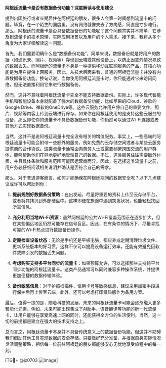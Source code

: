 **阿根廷流量卡是否有数据备份功能？深度解读与使用建议**

提到出国旅行或者长期居住在阿根廷的朋友，很多人会第一时间想到流量卡的问题。毕竟，在一个陌生的国度里，没有网络就像失去了方向感，简直是寸步难行。那么，阿根廷的流量卡是否具备数据备份的功能呢？这个问题其实并不简单，它涉及到流量卡的技术原理、实际应用场景以及用户的个人需求。接下来，我将从多个角度为大家详细解读这一问题。

首先，我们需要明确什么是“数据备份功能”。简单来说，数据备份就是将用户的数据（如通讯录、照片、视频等）存储到云端或其他设备上，以防止因意外情况导致的数据丢失。而阿根廷的流量卡本身是一种提供移动互联网服务的产品，其核心功能是为用户提供上网服务。因此，从技术层面来看，普通的阿根廷流量卡并没有内置数据备份功能。换句话说，当你使用阿根廷流量卡时，你只能通过它来访问网络，但无法直接利用它来进行数据备份。

然而，这并不意味着阿根廷流量卡完全不能支持数据备份。实际上，许多现代智能手机和智能设备本身就配备了强大的数据备份功能，比如苹果的iCloud、谷歌的Google Drive、微软的OneDrive等。这些云服务允许用户将自己的重要文件、照片、视频等内容上传到云端进行保存。如果你在阿根廷使用的是支持这些云服务的设备，那么即使你的流量卡不具备数据备份功能，你仍然可以通过Wi-Fi连接或者其他方式实现数据备份。

当然，这并不是说阿根廷流量卡完全没有相关的增值服务。事实上，一些高端的阿根廷流量卡可能会附带一些额外的服务，例如免费的云存储空间或者与某些云服务提供商的合作协议。这类流量卡通常面向商务人士或需要频繁跨国交流的用户群体，能够帮助他们在异地更好地管理自己的数据。不过，这类服务往往需要额外付费，并且具体条款和服务范围可能因运营商而异。因此，在选择这类流量卡之前，用户务必仔细阅读相关说明并确认是否符合自己的需求。

那么，对于普通游客而言，如何才能确保在阿根廷期间的数据安全呢？以下几点建议或许可以帮助到你：

1. **提前规划好数据备份策略**：在出发前，尽量将重要的资料上传至云存储平台，或者将其拷贝到外部硬盘中。这样即便在旅途中遇到突发状况，也能轻松找回所需信息。

2. **充分利用当地Wi-Fi资源**：虽然阿根廷的公共Wi-Fi覆盖范围正在逐步扩大，但在某些偏远地区仍然可能存在信号盲区。因此，在有条件的情况下，尽量寻找可靠的Wi-Fi热点进行数据备份操作。

3. **定期检查设备状态**：无论是手机还是平板电脑，都应养成定期清理垃圾文件、更新系统版本的好习惯。这样不仅可以提高设备运行效率，还能有效避免因软件故障引发的数据丢失问题。

4. **考虑购买支持多平台同步的流量卡**：如果预算允许，可以选择那些支持跨平台同步功能的阿根廷流量卡。这类产品通常可以同时兼容多种操作系统，并提供更加便捷的数据传输体验。

5. **备份敏感信息**：对于护照扫描件、信用卡号等敏感信息，建议采用加密手段进行保护后再上传至云端。此外，还可以考虑打印纸质版作为备用方案。

最后，值得一提的是，随着科技的发展，未来的阿根廷流量卡可能会逐渐融入更多智能化元素。例如，未来可能出现集成了AI助手、语音翻译等功能的新一代流量卡，让用户能够在享受高速上网的同时，还能获得全方位的生活便利。当然，这一切的前提都是建立在强大的技术支持之上。

总而言之，阿根廷流量卡本身并不具备传统意义上的数据备份功能，但这并不妨碍我们借助其他工具实现数据的安全存储。只要做好充分准备，并根据自身实际情况灵活调整策略，相信每一位前往阿根廷的朋友都能够安心无忧地享受旅程中的每一刻。

[TG💪+ @jx0703 ![Image](https://github.com/user-attachments/assets/dbca1d08-cadb-493c-b0ec-ad6f7a83f270)]